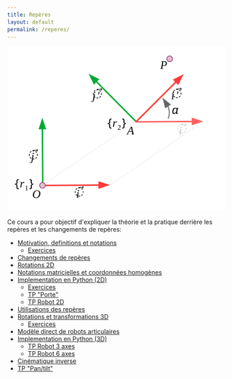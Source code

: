 ```yaml
---
title: Repères
layout: default
permalink: /reperes/
---
```


<div class="float-end">
    <img src="/assets/imgs/changement_repere.svg" />
</div>

Ce cours a pour objectif d'expliquer la théorie et la pratique derrière les repères
et les changements de repères:

* [Motivation, definitions et notations](/reperes/intro)
    * [Exercices](/reperes/ex_coordonnees)
* [Changements de repères](/reperes/changements)
* [Rotations 2D](/reperes/rotations)
* [Notations matricielles et coordonnées homogènes](/reperes/matrix)
* [Implementation en Python (2D)](/reperes/python2d)
    * [Exercices](/reperes/ex_reperes)
    * [TP "Porte"](/reperes/tp_door)
    * [TP Robot 2D](/reperes/tp_2d)
* [Utilisations des repères](/reperes/utilisation)
* [Rotations et transformations 3D](/reperes/3d)
    * [Exercices](/reperes/ex_3d)
* [Modèle direct de robots articulaires](/reperes/kinematics)
* [Implementation en Python (3D)](/reperes/python3d)
    * [TP Robot 3 axes](/reperes/tp_3axis)
    * [TP Robot 6 axes](/reperes/tp_6axis)
* [Cinématique inverse](/reperes/inverse_kinematics)
* [TP "Pan/tilt"](/reperes/tp_pantilt)